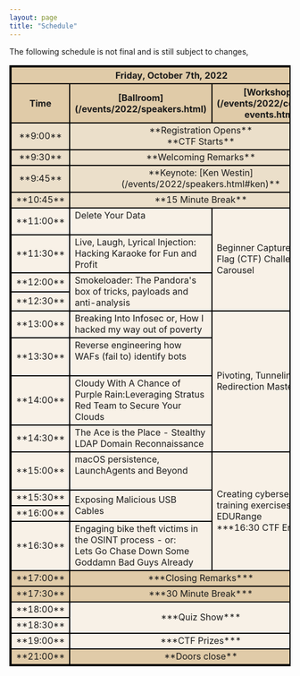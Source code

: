 ```yaml
---
layout: page
title: "Schedule"
---
```

<style>
table{
    border-collapse: collapse;
    border-spacing: 0;
    border:2px solid #000000;
    
}

th{
    border:2px solid #000000;
}

td{
    border:2px solid #000000;
    vertical-align: middle;
}

thead{
    background-color: #E0CBA8; 
}

tfoot{
    background-color: #E0CBA8; 
}
.General_items{
    background-color: #EBDFCA; 
}
tbody{
   background-color: #F8F1E7; 
}

</style>
The following schedule is not final and is still subject to changes, 

<table width="100%">
<colgroup>
<col width="10%" />
<col width="45%" />
<col width="45%" />
</colgroup>
<thead>
<tr class="header">
<th colspan=3>Friday, October 7th, 2022</th>
</tr>
<tr class="header">
    <th markdown="span" align="center" >Time</th>
    <th markdown="span" align="center" >[Ballroom](/events/2022/speakers.html)</th>
    <th markdown="span" align="center" >[Workshops](/events/2022/contests-events.html)</th>
</tr>
</thead>
<tbody>
    <tr class="General_items">
        <td markdown="span" align="center">**9:00**</td>
        <td markdown="span" align="center" colspan=2> **Registration Opens** <br>**CTF Starts**</td>
    </tr>
    <tr class="General_items">
        <td markdown="span" align="center">**9:30**</td>
        <td markdown="span" align="center" colspan=2> **Welcoming Remarks**</td>
    </tr>
    <tr class="General_items">
        <td markdown="span" align="center">**9:45**</td>
        <td markdown="span" align="center" colspan=2> **Keynote: [Ken Westin](/events/2022/speakers.html#ken)**</td>
    </tr>
    <tr class="General_items">
        <td markdown="span" align="center">**10:45**</td>
        <td markdown="span" align="center" colspan=2> **15 Minute Break**</td>
    </tr>
    <tr>
        <td markdown="span" align="center">**11:00**</td>
        <td markdown="span" align="left"> Delete Your Data <br><br></td>
        <td markdown="span" align="left" rowspan=4> Beginner Capture The Flag (CTF) Challenge Carousel </td>
    </tr>
    <tr>
        <td markdown="span" align="center">**11:30**</td>
        <td markdown="span" align="left"> Live, Laugh, Lyrical Injection: Hacking Karaoke for Fun and Profit</td>
    </tr>
    <tr>
        <td markdown="span" align="center" >**12:00**</td>
        <td markdown="span" align="left" rowspan=2> Smokeloader: The Pandora's box of tricks, payloads and anti-analysis</td>
    </tr>
    <tr>
        <td markdown="span" align="center">**12:30**</td>
    </tr>
    <tr>
        <td markdown="span" align="center">**13:00**</td>
        <td markdown="span" align="left"> Breaking Into Infosec or, How I hacked my way out of poverty</td>
        <td markdown="span" align="left" rowspan=4> Pivoting, Tunneling, and Redirection Master Class</td>
    </tr>
    <tr>
        <td markdown="span" align="center">**13:30**</td>
        <td markdown="span" align="left"> Reverse engineering how WAFs (fail to) identify bots<br><br></td>
    </tr>
    <tr>
        <td markdown="span" align="center">**14:00**</td>
        <td markdown="span" align="left"> Cloudy With A Chance of Purple Rain:Leveraging Stratus Red Team to Secure Your Clouds</td>
    </tr>
    <tr>
        <td markdown="span" align="center">**14:30**</td>
        <td markdown="span" align="left"> The Ace is the Place - Stealthy LDAP Domain Reconnaissance</td>
    </tr>
    <tr>
        <td markdown="span" align="center">**15:00**</td>
        <td markdown="span" align="left"> macOS persistence, LaunchAgents and Beyond<br><br></td>
        <td markdown="span" align="left" rowspan=4> Creating cybersecurity training exercises with EDURange <br> ***16:30 CTF Ends***</td>
    </tr>
    <tr>
        <td markdown="span" align="center">**15:30**</td>
        <td markdown="span" align="left" rowspan=2> Exposing Malicious USB Cables</td>
        </tr>
    <tr>
        <td markdown="span" align="center">**16:00**</td>
        </tr>
    <tr>
        <td markdown="span" align="center">**16:30**</td>
        <td markdown="span" align="left"> Engaging bike theft victims in the OSINT process - or:<br> Lets Go Chase Down Some Goddamn Bad Guys Already</td>
    </tr>
    <tr style="background-color: #E0CBA8;">
        <td markdown="span" align="center">**17:00**</td>
        <td markdown="span" align="center" colspan=2> ***Closing Remarks***</td>
    </tr>
    <tr style="background-color: #E0CBA8;">
        <td markdown="span" align="center">**17:30**</td>
        <td markdown="span" align="center" colspan=2> ***30 Minute Break***</td>
    </tr>
    <tr>
        <td markdown="span" align="center">**18:00**</td>
        <td markdown="span" align="center" rowspan=2 colspan=2>***Quiz Show***</td>
    </tr>
    <tr>
        <td markdown="span" align="center">**18:30**</td>
    </tr>
    <tr>
        <td markdown="span" align="center">**19:00**</td>
        <td markdown="span" align="center" colspan=2> ***CTF Prizes***</td>
    </tr>
    <!-- <tr>
        <td markdown="span" align="center">**19:30**</td>
        <td markdown="span" align="center" rowspan=3 colspan=3>***Socializing***</td>
    </tr>
    <tr>
        <td markdown="span" align="center">**20:00**</td>
    </tr>
    <tr>
        <td markdown="span" align="center">**20:30**</td>
    </tr> -->
    <tfoot>
    <tr>
        <td markdown="span" align="center">**21:00**</td>
        <td markdown="span" align="center" colspan=2> **Doors close**</td>
    </tr>
    </tfoot>


</tbody>
</table>

<!-- <tr>
    <td markdown="span" align="center">Second column **fields**</td>
    <td markdown="span" align="left">Some more descriptive text.</td>
    <td markdown="span" align="left"> text</td>
</tr> -->
